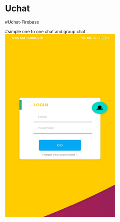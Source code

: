 # Uchat
#Uchat-Firebase 

#simple one to one chat and group chat . </hr>
<img height=600 width=360 src="https://github.com/ashokas058/Uchat/blob/master/Output/Screenshot_2021-05-17-05-55-19-452_com.chat.uchat.jpg" />
